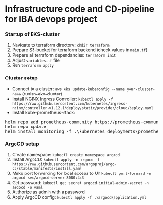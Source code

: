 # Infrastructure code and CD-pipeline for IBA devops project

### Startup of EKS-cluster

1. Navigate to terraform directory: `chdir terraform`
1. Prepare S3-bucket for terraform backend (check values in `main.tf`)
2. Prepare all terraform dependancies: `terraform init`
3. Adjust `variables.tf` file
4. Run `terraform apply`

### Cluster setup

- Connect to a cluster: `aws eks update-kubeconfig --name your-cluster-name` (ruslan-eks-cluster)
- Install NGINX Ingress Controller: `kubectl apply -f https://raw.githubusercontent.com/kubernetes/ingress-nginx/controller-v1.12.1/deploy/static/provider/cloud/deploy.yaml`
- Install kube-prometheus-stack:
<pre>
helm repo add prometheus-community https://prometheus-community.github.io/helm-charts
helm repo update
helm install monitoring -f .\kubernetes_deployments\prometheus_stack_values.yml prometheus-community/kube-prometheus-stack
</pre>


### ArgoCD setup

1. Create namespace: `kubectl create namespace argocd`
2. Install ArgoCD: `kubectl apply -n argocd -f https://raw.githubusercontent.com/argoproj/argo-cd/stable/manifests/install.yaml`
3. Make port forwarding for local access to UI: `kubectl port-forward -n argocd svc/argocd-server 8080:443`
4. Get password: `kubectl get secret argocd-initial-admin-secret -n argocd -o yaml`
5. Authorize as admin with a password
6. Apply ArgoCD config: `kubectl apply -f .\argocd\application.yml`